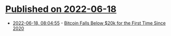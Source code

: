 # [Published on 2022-06-18](index.md)

* [2022-06-18, 08:04:55](https://news.ycombinator.com/item?id=31788062) - [Bitcoin Falls Below $20k for the First Time Since 2020](https://www.bloomberg.com/news/articles/2022-06-18/bitcoin-breaches-20-000-for-the-first-time-since-2020-l4jjjy7z)
